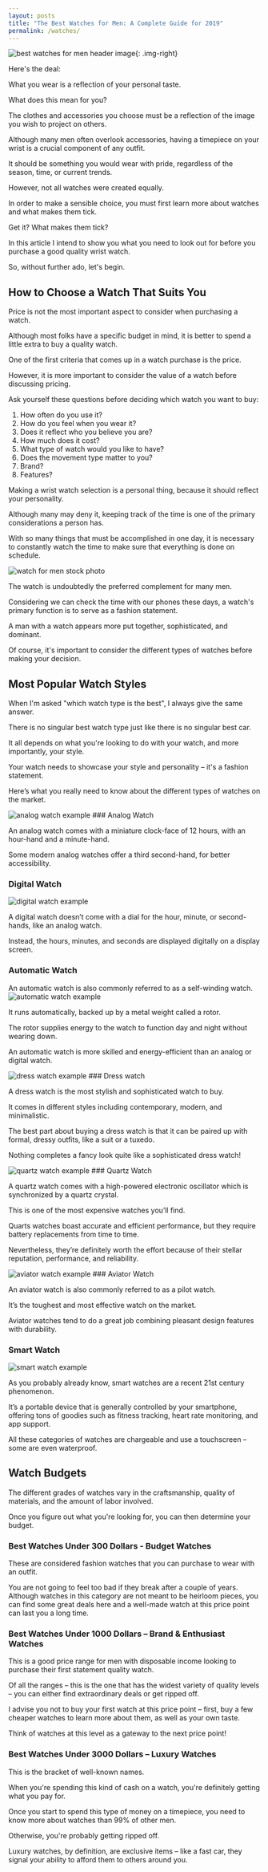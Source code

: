 ```yaml
---
layout: posts
title: "The Best Watches for Men: A Complete Guide for 2019" 
permalink: /watches/
---
```

![best watches for men header image](/img/watches/header-images/mens-watch.jpg){: .img-right}

Here's the deal:

What you wear is a reflection of your personal taste.

What does this mean for you?

The clothes and accessories you choose must be a reflection of the image you wish to project on others. 

Although many men often overlook accessories, having a timepiece on your wrist is a crucial component of any outfit. 

It should be something you would wear with pride, regardless of the season, time, or current trends.

However, not all watches were created equally. 
 
In order to make a sensible choice, you must first learn more about watches and what makes them tick.

Get it? What makes them tick? 

In this article I intend to show you what you need to look out for before you purchase a good quality wrist watch. 

So, without further ado, let's begin.

## How to Choose a Watch That Suits You 

Price is not the most important aspect to consider when purchasing a watch.

Although most folks have a specific budget in mind, it is better to spend a little extra to buy a quality watch. 

One of the first criteria that comes up in a watch purchase is the price.

However, it is more important to consider the value of a watch before discussing pricing.
 
Ask yourself these questions before deciding which watch you want to buy: 

1.  How often do you use it?
2.  How do you feel when you wear it?
3.  Does it reflect who you believe you are?
4.  How much does it cost?
5.  What type of watch would you like to have?
6.  Does the movement type matter to you?
7.  Brand?
8.  Features?
 
Making a wrist watch selection is a personal thing, because it should reflect your personality. 

Although many may deny it, keeping track of the time is one of the primary considerations a person has. 

With so many things that must be accomplished in one day, it is necessary to constantly watch the time to make sure that everything is done on schedule.

<img class="img-middle lazyload" alt="watch for men stock photo" data-src="/img/watches/stock/1.jpg" />

The watch is undoubtedly the preferred complement for many men. 

Considering we can check the time with our phones these days, a watch's primary function is to serve as a fashion statement. 

A man with a watch appears more put together, sophisticated, and dominant. 

Of course, it's important to consider the different types of watches before making your decision.
 
## Most Popular Watch Styles
 
When I'm asked "which watch type is the best", I always give the same answer. 

There is no singular best watch type just like there is no singular best car. 

It all depends on what you're looking to do with your watch, and more importantly, your style. 

Your watch needs to showcase your style and personality – it's a fashion statement. 

Here’s what you really need to know about the different types of watches on the market.
 
<img class="img-right lazyload" alt="analog watch example" data-src="/img/watches/styles/analog.jpg" />
### Analog Watch
 
An analog watch comes with a miniature clock-face of 12 hours, with an hour-hand and a minute-hand. 

Some modern analog watches offer a third second-hand, for better accessibility.


### Digital Watch
<img class="img-right lazyload" alt="digital watch example" data-src="/img/watches/styles/digital.jpg" /> 


A digital watch doesn’t come with a dial for the hour, minute, or second-hands, like an analog watch. 

Instead, the hours, minutes, and seconds are displayed digitally on a display screen.

### Automatic Watch

An automatic watch is also commonly referred to as a self-winding watch. 
<img class="img-right lazyload" alt="automatic watch example" data-src="/img/watches/styles/automatic.jpg" />

It runs automatically, backed up by a metal weight called a rotor. 

The rotor supplies energy to the watch to function day and night without wearing down.

An automatic watch is more skilled and energy-efficient than an analog or digital watch. 

<img class="img-right lazyload" alt="dress watch example" data-src="/img/watches/styles/dress.jpg" />
### Dress watch
 
A dress watch is the most stylish and sophisticated watch to buy.

It comes in different styles including contemporary, modern, and minimalistic. 

The best part about buying a dress watch is that it can be paired up with formal, dressy outfits, like a suit or a tuxedo. 

Nothing completes a fancy look quite like a sophisticated dress watch!

<img class="img-right lazyload" alt="quartz watch example" data-src="/img/watches/styles/quartz.png" />
### Quartz Watch
 
A quartz watch comes with a high-powered electronic oscillator which is synchronized by a quartz crystal. 

This is one of the most expensive watches you’ll find. 

Quarts watches boast accurate and efficient performance, but they require battery replacements from time to time. 

Nevertheless, they’re definitely worth the effort because of their stellar reputation, performance, and reliability.

<img class="img-right lazyload" alt="aviator watch example" data-src="/img/watches/styles/aviator.jpg" />
### Aviator Watch
 
An aviator watch is also commonly referred to as a pilot watch. 

It’s the toughest and most effective watch on the market. 

Aviator watches tend to do a great job combining pleasant design features with durability. 

### Smart Watch
<img class="img-right lazyload" alt="smart watch example" data-src="/img/watches/styles/smart.jpg" />

As you probably already know, smart watches are a recent 21st century phenomenon. 

It’s a portable device that is generally controlled by your smartphone, offering tons of goodies such as fitness tracking, heart rate monitoring, and app support.

All these categories of watches are chargeable and use a touchscreen – some are even waterproof.

## Watch Budgets 
 
The different grades of watches vary in the craftsmanship, quality of materials, and the amount of labor involved.

Once you figure out what you're looking for, you can then determine your budget. 
 
### Best Watches Under 300 Dollars - Budget Watches
 
These are considered fashion watches that you can purchase to wear with an outfit. 

You are not going to feel too bad if they break after a couple of years. Although watches in this category are not meant to be heirloom pieces, you can find some great deals here and a well-made watch at this price point can last you a long time.

### Best Watches Under 1000 Dollars – Brand & Enthusiast Watches

This is a good price range for men with disposable income looking to purchase their first statement quality watch.

Of all the ranges – this is the one that has the widest variety of quality levels – you can either find extraordinary deals or get ripped off. 

I advise you not to buy your first watch at this price point – first, buy a few cheaper watches to learn more about them, as well as your own taste.

Think of watches at this level as a gateway to the next price point!
 
### Best Watches Under 3000 Dollars – Luxury Watches
 
This is the bracket of well-known names. 

When you're spending this kind of cash on a watch, you're definitely getting what you pay for. 

Once you start to spend this type of money on a timepiece, you need to know more about watches than 99% of other men.

Otherwise, you're probably getting ripped off. 

Luxury watches, by definition, are exclusive items – like a fast car, they signal your ability to afford them to others around you. 
